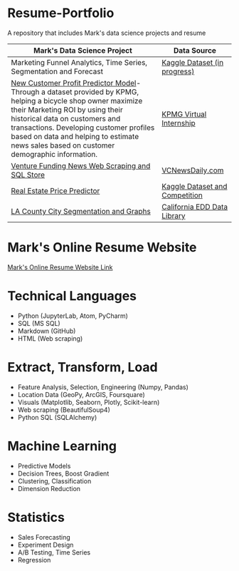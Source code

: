 # Resume-Portfolio
A repository that includes Mark's data science projects and resume

Mark's Data Science Project | Data Source
--------------------------- | -----------
   Marketing Funnel Analytics, Time Series, Segmentation and Forecast | [Kaggle Dataset (in progress)](https://www.kaggle.com/olistbr/marketing-funnel-olist)
   [New Customer Profit Predictor Model](https://github.com/MarkMarquez0224/Resume-Portfolio/tree/master/KPMG%20Internship)- Through a dataset provided by KPMG, helping a bicycle shop owner maximize their Marketing ROI by using their historical data on customers and transactions. Developing customer profiles based on data and helping to estimate news sales based on customer demographic information. | [KPMG Virtual Internship](https://www.insidesherpa.com/virtual-internships/theme/m7W4GMqeT3bh9Nb2c/KPMG-Data-Analytics-Virtual-Internship)
   [Venture Funding News Web Scraping and SQL Store](https://github.com/MarkMarquez0224/Resume-Portfolio/tree/master/Venture%20Funding%20News%20Web%20Scraping) | [VCNewsDaily.com](https://vcnewsdaily.com/)
   [Real Estate Price Predictor](https://github.com/MarkMarquez0224/Resume-Portfolio/tree/master/Kaggle%20Competition%20-%20Real%20Estate%20Price%20Predictor) | [Kaggle Dataset and Competition](https://www.kaggle.com/markmarquez/real-estate-price-predictor)
   [LA County City Segmentation and Graphs](https://github.com/MarkMarquez0224/Resume-Portfolio/tree/master/Coursera%20Capstone) | [California EDD Data Library](https://data.edd.ca.gov/)


# Mark's Online Resume Website
[Mark's Online Resume Website Link](https://marky224.github.io/Online_Resume_Website/)


# Technical Languages
   - Python (JupyterLab, Atom, PyCharm)
   - SQL (MS SQL)
   - Markdown (GitHub)
   - HTML (Web scraping)
# Extract, Transform, Load
   - Feature Analysis, Selection, Engineering (Numpy, Pandas)
   - Location Data (GeoPy, ArcGIS, Foursquare)
   - Visuals (Matplotlib, Seaborn, Plotly, Scikit-learn)
   - Web scraping (BeautifulSoup4)
   - Python SQL (SQLAlchemy)
# Machine Learning
   - Predictive Models
   - Decision Trees, Boost Gradient
   - Clustering, Classification
   - Dimension Reduction
# Statistics
   - Sales Forecasting
   - Experiment Design
   - A/B Testing, Time Series
   - Regression
